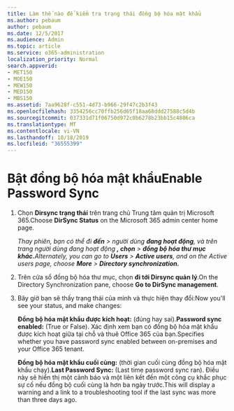 ```yaml
---
title: Làm thế nào để kiểm tra trạng thái đồng bộ hóa mật khẩu
ms.author: pebaum
author: pebaum
ms.date: 12/5/2017
ms.audience: Admin
ms.topic: article
ms.service: o365-administration
localization_priority: Normal
search.appverid:
- MET150
- MOE150
- MEW150
- MED150
- MBS150
ms.assetid: 7aa9628f-c551-4d73-b966-29f47c2b3f43
ms.openlocfilehash: 3354256cc70ffb256d65f18aa68ddd27588c5d4b
ms.sourcegitcommit: 037331d71f06750d972c0b6278b23bb15c4806ca
ms.translationtype: MT
ms.contentlocale: vi-VN
ms.lasthandoff: 10/18/2019
ms.locfileid: "36555399"
---
```

# <a name="enable-password-sync"></a><span data-ttu-id="d381b-102">Bật đồng bộ hóa mật khẩu</span><span class="sxs-lookup"><span data-stu-id="d381b-102">Enable Password Sync</span></span>

1.  <span data-ttu-id="d381b-103">Chọn **Dirsync trạng thái** trên trang chủ Trung tâm quản trị Microsoft 365.</span><span class="sxs-lookup"><span data-stu-id="d381b-103">Choose **DirSync Status** on the Microsoft 365 admin center home page.</span></span> 
    
     <span data-ttu-id="d381b-104">*Thay phiên, bạn có thể đi **đến** \> người dùng **đang hoạt động**, và trên trang người dùng đang hoạt động **, chọn** \> **đồng bộ hóa thư mục khác.***</span><span class="sxs-lookup"><span data-stu-id="d381b-104">*Alternately, you can go to **Users** \> **Active users**, and on the Active users page, choose **More** \> **Directory synchronization.***</span></span> 
    
2. <span data-ttu-id="d381b-105">Trên cửa sổ đồng bộ hóa thư mục, chọn **đi tới Dirsync quản lý**.</span><span class="sxs-lookup"><span data-stu-id="d381b-105">On the Directory Synchronization pane, choose **Go to DirSync management**.</span></span> 
    
3. <span data-ttu-id="d381b-106">Bây giờ bạn sẽ thấy trạng thái của mình và thực hiện thay đổi:</span><span class="sxs-lookup"><span data-stu-id="d381b-106">Now you'll see your status, and make changes:</span></span>
    
    <span data-ttu-id="d381b-107">**Đồng bộ hóa mật khẩu được kích hoạt:** (đúng hay sai).</span><span class="sxs-lookup"><span data-stu-id="d381b-107">**Password sync enabled:** (True or False).</span></span> <span data-ttu-id="d381b-108">Xác định xem bạn có đồng bộ hóa mật khẩu được kích hoạt giữa tại chỗ và thuê Office 365 của bạn.</span><span class="sxs-lookup"><span data-stu-id="d381b-108">Specifies whether you have password sync enabled between on-premises and your Office 365 tenant.</span></span> 
    
    <span data-ttu-id="d381b-109">**Đồng bộ hóa mật khẩu cuối cùng:** (thời gian cuối cùng đồng bộ hóa mật khẩu chạy).</span><span class="sxs-lookup"><span data-stu-id="d381b-109">**Last Password Sync:** (Last time password sync ran).</span></span> <span data-ttu-id="d381b-110">Điều này sẽ hiển thị một cảnh báo và một liên kết đến một công cụ khắc phục sự cố nếu đồng bộ cuối cùng là hơn ba ngày trước.</span><span class="sxs-lookup"><span data-stu-id="d381b-110">This will display a warning and a link to a troubleshooting tool if the last sync was more than three days ago.</span></span> 
    


